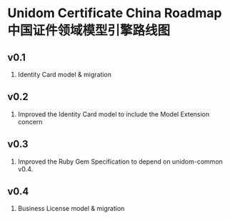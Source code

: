 # Unidom Certificate China Roadmap 中国证件领域模型引擎路线图

## v0.1
1. Identity Card model & migration

## v0.2
1. Improved the Identity Card model to include the Model Extension concern

## v0.3
1. Improved the Ruby Gem Specification to depend on unidom-common v0.4.

## v0.4
1. Business License model & migration
